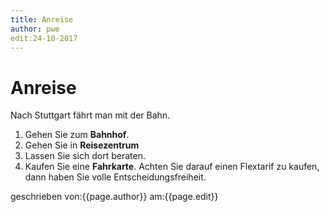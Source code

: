 ```yaml
---
title: Anreise
author: pwe
edit:24-10-2017
---
```

# Anreise
Nach Stuttgart fährt man mit der Bahn.
1. Gehen Sie zum **Bahnhof**.
  1. Gehen Sie in **Reisezentrum**
  2. Lassen Sie sich dort beraten.
2. Kaufen Sie eine **Fahrkarte**. Achten Sie darauf einen Flextarif zu kaufen, dann haben Sie volle Entscheidungsfreiheit.

geschrieben von:{{page.author}}
am:{{page.edit}}


